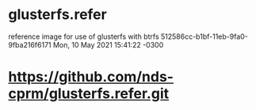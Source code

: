 # glusterfs.refer
reference image for use of glusterfs with btrfs 
512586cc-b1bf-11eb-9fa0-9fba216f6171 Mon, 10 May 2021 15:41:22 -0300
# https://github.com/nds-cprm/glusterfs.refer.git
